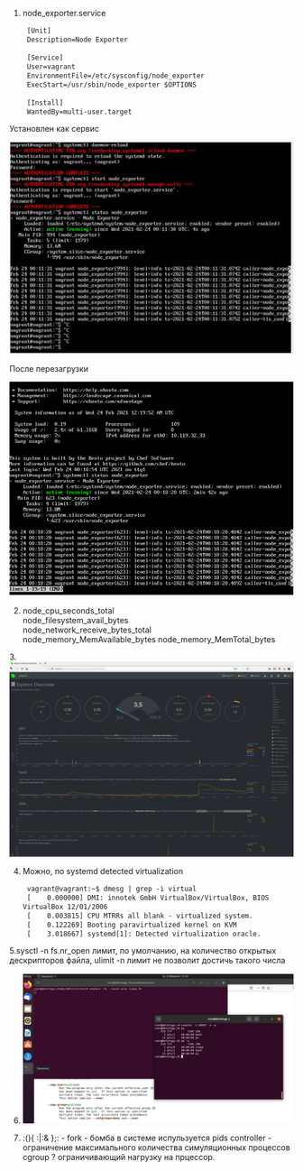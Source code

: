 1. node_exporter.service
   
        [Unit]
        Description=Node Exporter
        
        [Service]
        User=vagrant
        EnvironmentFile=/etc/sysconfig/node_exporter
        ExecStart=/usr/sbin/node_exporter $OPTIONS
        
        [Install]
        WantedBy=multi-user.target

Установлен как сервис

![node_exporter](img/01.jpg)

После перезагрузки

![after_reboot](img/after_reboot.png)


2. node_cpu_seconds_total  
node_filesystem_avail_bytes  
   node_network_receive_bytes_total  
   node_memory_MemAvailable_bytes
   node_memory_MemTotal_bytes
   

3.![netdata](img/netdata.png)

4. Можно, по systemd detected virtualization

        vagrant@vagrant:~$ dmesg | grep -i virtual 
        [    0.000000] DMI: innotek GmbH VirtualBox/VirtualBox, BIOS VirtualBox 12/01/2006
        [    0.003815] CPU MTRRs all blank - virtualized system.
        [    0.122269] Booting paravirtualized kernel on KVM
        [    3.018667] systemd[1]: Detected virtualization oracle.
   
5.sysctl -n fs.nr_open лимит, по умолчанию, на количество открытых дескрипторов файла, ulimit -n лимит не позволит достичь такого числа

6. ![nsenter](img/nsenter.png)

7. :(){ :|:& };: - fork - бомба
в системе испульзуется pids controller - ограничение максимального количества симуляционных процессов 
   cgroup ? ограничивающий нагрузку на прцессор. 
